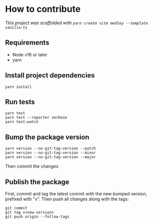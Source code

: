 # How to contribute

_This project was scaffolded with `yarn create vite medley --template vanilla-ts`_

## Requirements

- Node v16 or later
- yarn

## Install project dependencies

```
yarn install
```

## Run tests

```
yarn test
yarn test --reporter verbose
yarn test:watch
```

## Bump the package version

```
yarn version --no-git-tag-version --patch
yarn version --no-git-tag-version --minor
yarn version --no-git-tag-version --major
```

Then commit the changes

## Publish the package

First, commit and tag the latest commit with the new bumped version, prefixed with "v". Then push all changes along with the tags:

```
git commit
git tag v<new-version>
git push origin --follow-tags
```
